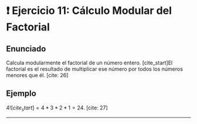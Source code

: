 # ❗ Ejercicio 11: Cálculo Modular del Factorial

## Enunciado

Calcula modularmente el factorial de un número entero. [cite_start]El factorial es el resultado de multiplicar ese número por todos los números menores que él. [cite: 26]

## Ejemplo

$4! [cite_start]= 4 * 3 * 2 * 1 = 24.$ [cite: 27]

---